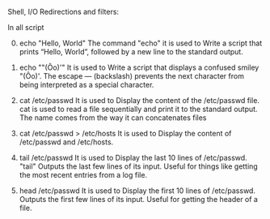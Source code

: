 Shell, I/O Redirections and filters:

In all script 

0. echo "Hello, World" The command "echo" it is used to Write a script that prints “Hello, World”, followed by a new line to the standard output.

1. echo "\"(Ôo)'" It is used to Write a script that displays a confused smiley "(Ôo)'. The escape — (backslash) prevents the next character from being interpreted as a special character. 

2. cat /etc/passwd It is used to Display the content of the /etc/passwd file. cat is used to read a file sequentially and print it to the standard output. The name comes from the way it can concatenates files 

3. cat /etc/passwd > /etc/hosts It is used to  Display the content of /etc/passwd and /etc/hosts.

4. tail /etc/passwd It is used to Display the last 10 lines of /etc/passwd. "tail" Outputs the last few lines of its input. Useful for things like getting the most recent entries from a log file.

5. head /etc/passwd It is used to Display the first 10 lines of /etc/passwd. Outputs the first few lines of its input. Useful for getting the header of a file.

